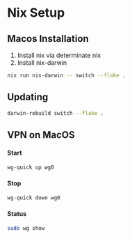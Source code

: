 # Nix Setup

## Macos Installation

1. Install nix via determinate nix
2. Install nix-darwin
  ```sh
  nix run nix-darwin -- switch --flake .
  ```

## Updating

```sh
darwin-rebuild switch --flake .
```

## VPN on MacOS

#### Start
```sh
wg-quick up wg0
```

#### Stop
```sh
wg-quick down wg0
```

#### Status
```sh
sudo wg show
```
